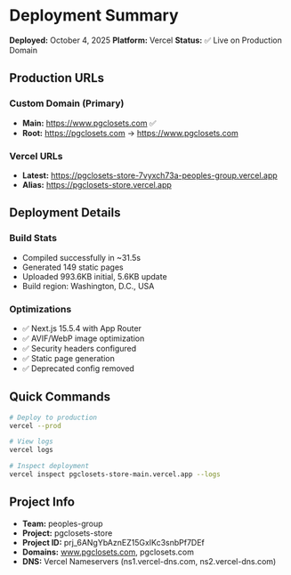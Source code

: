 # Deployment Summary

**Deployed:** October 4, 2025
**Platform:** Vercel
**Status:** ✅ Live on Production Domain

## Production URLs

### Custom Domain (Primary)
- **Main:** https://www.pgclosets.com ✅
- **Root:** https://pgclosets.com → https://www.pgclosets.com

### Vercel URLs
- **Latest:** https://pgclosets-store-7vyxch73a-peoples-group.vercel.app
- **Alias:** https://pgclosets-store.vercel.app

## Deployment Details

### Build Stats
- Compiled successfully in ~31.5s
- Generated 149 static pages
- Uploaded 993.6KB initial, 5.6KB update
- Build region: Washington, D.C., USA

### Optimizations
- ✅ Next.js 15.5.4 with App Router
- ✅ AVIF/WebP image optimization
- ✅ Security headers configured
- ✅ Static page generation
- ✅ Deprecated config removed

## Quick Commands

```bash
# Deploy to production
vercel --prod

# View logs
vercel logs

# Inspect deployment
vercel inspect pgclosets-store-main.vercel.app --logs
```

## Project Info
- **Team:** peoples-group
- **Project:** pgclosets-store
- **Project ID:** prj_6ANgYbAznEZ15GxIKc3snbPf7DEf
- **Domains:** www.pgclosets.com, pgclosets.com
- **DNS:** Vercel Nameservers (ns1.vercel-dns.com, ns2.vercel-dns.com)
